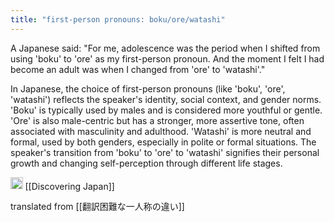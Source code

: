 ```yaml
---
title: "first-person pronouns: boku/ore/watashi"
---
```


A Japanese said: "For me, adolescence was the period when I shifted from using 'boku' to 'ore' as my first-person pronoun. And the moment I felt I had become an adult was when I changed from 'ore' to 'watashi'."

In Japanese, the choice of first-person pronouns (like 'boku', 'ore', 'watashi') reflects the speaker's identity, social context, and gender norms. 'Boku' is typically used by males and is considered more youthful or gentle. 'Ore' is also male-centric but has a stronger, more assertive tone, often associated with masculinity and adulthood. 'Watashi' is more neutral and formal, used by both genders, especially in polite or formal situations. The speaker's transition from 'boku' to 'ore' to 'watashi' signifies their personal growth and changing self-perception through different life stages.

<img src='https://scrapbox.io/api/pages/nishio-en/en/icon' alt='en.icon' height="19.5"/>
[[Discovering Japan]]

translated from [[翻訳困難な一人称の違い]]
